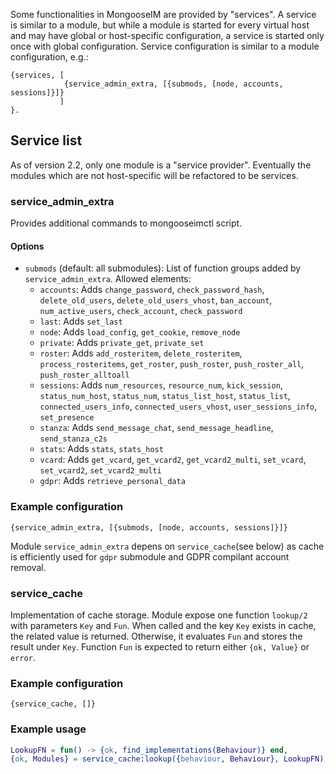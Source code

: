 Some functionalities in MongooseIM are provided by "services".
A service is similar to a module, but while a module is started for every virtual host and may have global or host-specific configuration, a service is started only once with global configuration.
Service configuration is similar to a module configuration, e.g.:
```
{services, [
            {service_admin_extra, [{submods, [node, accounts, sessions]}]}
           ]
}.
```


## Service list

As of version 2.2, only one module is a "service provider".
Eventually the modules which are not host-specific will be refactored to be services.

### service_admin_extra

Provides additional commands to mongooseimctl script.

#### Options
* `submods` (default: all submodules): List of function groups added by `service_admin_extra`. Allowed elements:
    * `accounts`: Adds `change_password`, `check_password_hash`, `delete_old_users`, `delete_old_users_vhost`, `ban_account`, `num_active_users`, `check_account`, `check_password`
    * `last`: Adds `set_last`
    * `node`: Adds `load_config`, `get_cookie`, `remove_node`
    * `private`: Adds `private_get`, `private_set`
    * `roster`: Adds `add_rosteritem`, `delete_rosteritem`, `process_rosteritems`, `get_roster`, `push_roster`, `push_roster_all`, `push_roster_alltoall`
    * `sessions`: Adds `num_resources`, `resource_num`, `kick_session`, `status_num_host`, `status_num`, `status_list_host`, `status_list`, `connected_users_info`, `connected_users_vhost`, `user_sessions_info`, `set_presence`
    * `stanza`: Adds `send_message_chat`, `send_message_headline`, `send_stanza_c2s`
    * `stats`: Adds `stats`, `stats_host`
    * `vcard`: Adds `get_vcard`, `get_vcard2`, `get_vcard2_multi`, `set_vcard`, `set_vcard2`, `set_vcard2_multi`
    * `gdpr`: Adds `retrieve_personal_data`

### Example configuration
` {service_admin_extra, [{submods, [node, accounts, sessions]}]} `

Module `service_admin_extra` depens on `service_cache`(see below) as cache is efficiently used for `gdpr` submodule and GDPR compilant account removal.

### service_cache

Implementation of cache storage.
Module expose one function `lookup/2` with parameters `Key` and `Fun`.
When called and the key `Key` exists in cache, the related value is returned.
Otherwise, it evaluates `Fun` and stores the result under `Key`.
Function `Fun` is expected to return either `{ok, Value}` or `error`.


### Example configuration
` {service_cache, []} `

### Example usage
```erl
LookupFN = fun() -> {ok, find_implementations(Behaviour)} end,
{ok, Modules} = service_cache:lookup({behaviour, Behaviour}, LookupFN),

```
